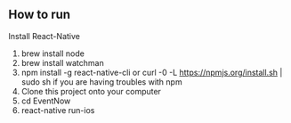 ## How to run

Install React-Native 
1) brew install node
2) brew install watchman
3) npm install -g react-native-cli or curl -0 -L https://npmjs.org/install.sh | sudo sh if you are having troubles with npm
4) Clone this project onto your computer
5) cd EventNow
6) react-native run-ios